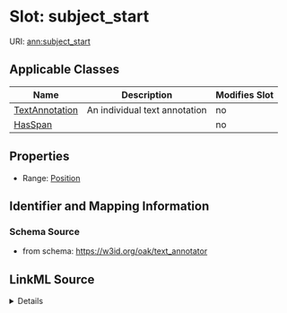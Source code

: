 

# Slot: subject_start

URI: [ann:subject_start](https://w3id.org/linkml/text_annotator/subject_start)



<!-- no inheritance hierarchy -->





## Applicable Classes

| Name | Description | Modifies Slot |
| --- | --- | --- |
| [TextAnnotation](TextAnnotation.md) | An individual text annotation |  no  |
| [HasSpan](HasSpan.md) |  |  no  |







## Properties

* Range: [Position](Position.md)





## Identifier and Mapping Information







### Schema Source


* from schema: https://w3id.org/oak/text_annotator




## LinkML Source

<details>
```yaml
name: subject_start
from_schema: https://w3id.org/oak/text_annotator
exact_mappings:
- bpa:from
rank: 1000
alias: subject_start
owner: HasSpan
domain_of:
- HasSpan
range: Position

```
</details>